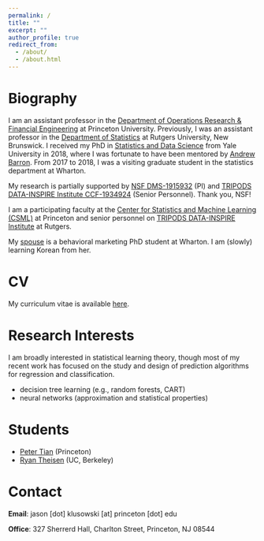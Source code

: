 ```yaml
---
permalink: /
title: ""
excerpt: ""
author_profile: true
redirect_from: 
  - /about/
  - /about.html
---
```


Biography
======

I am an assistant professor in the [Department of Operations Research & Financial Engineering](https://orfe.princeton.edu/) at Princeton University. Previously, I was an assistant professor in the [Department of Statistics](http://statistics.rutgers.edu/) at Rutgers University, New Brunswick. I received my PhD in [Statistics and Data Science](https://statistics.yale.edu/) from Yale University in 2018, where I was fortunate to have been mentored by [Andrew Barron](http://www.stat.yale.edu/~arb4/). From 2017 to 2018, I was a visiting graduate student in the statistics department at Wharton.

My research is partially supported by [NSF DMS-1915932](https://www.nsf.gov/awardsearch/showAward?AWD_ID=1915932) (PI) and [TRIPODS DATA-INSPIRE Institute CCF-1934924](https://www.nsf.gov/awardsearch/showAward?AWD_ID=1934924) (Senior Personnel). Thank you, NSF!

I am a participating faculty at the [Center for Statistics and Machine Learning (CSML)](https://csml.princeton.edu/) at Princeton and senior personnel on [TRIPODS DATA-INSPIRE Institute](http://robotics.cs.rutgers.edu/data-inspire/) at Rutgers.
<!-- which is a new, trans-disciplinary institute on data science for intelligent systems and people interaction. -->

My [spouse](https://marketing.wharton.upenn.edu/profile/jwkk/) is a behavioral marketing PhD student at Wharton. I am (slowly) learning Korean from her.
 
CV
======

My curriculum vitae is available [here](https://jasonklusowski.github.io/files/Klusowski_cv.pdf).

Research Interests
======

I am broadly interested in statistical learning theory, though most of my recent work has focused on the study and design of prediction algorithms for regression and classification.

* decision tree learning (e.g., random forests, CART)
* neural networks (approximation and statistical properties)

Students
======

* [Peter Tian](https://orfe.princeton.edu/sites/orfe.princeton.edu/files/Peter%20Tian%20Resume.pdf) (Princeton)
* [Ryan Theisen](http://ryantheisen.com/) (UC, Berkeley)

Contact
======

 **Email**: jason [dot] klusowski [at] princeton [dot] edu<br />
 
  **Office**: 327 Sherrerd Hall, Charlton Street, Princeton, NJ 08544
